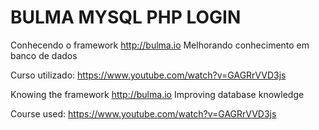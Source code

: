 # BULMA MYSQL PHP LOGIN


Conhecendo o framework http://bulma.io
Melhorando conhecimento em banco de dados

Curso utilizado:
https://www.youtube.com/watch?v=GAGRrVVD3js


Knowing the framework http://bulma.io
Improving database knowledge

Course used:
https://www.youtube.com/watch?v=GAGRrVVD3js
